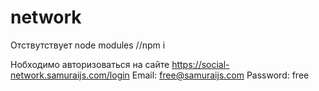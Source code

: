 # network
Отствутствует node modules 
//npm i 

Нобходимо авторизоваться на сайте
https://social-network.samuraijs.com/login
Email: free@samuraijs.com
Password: free

